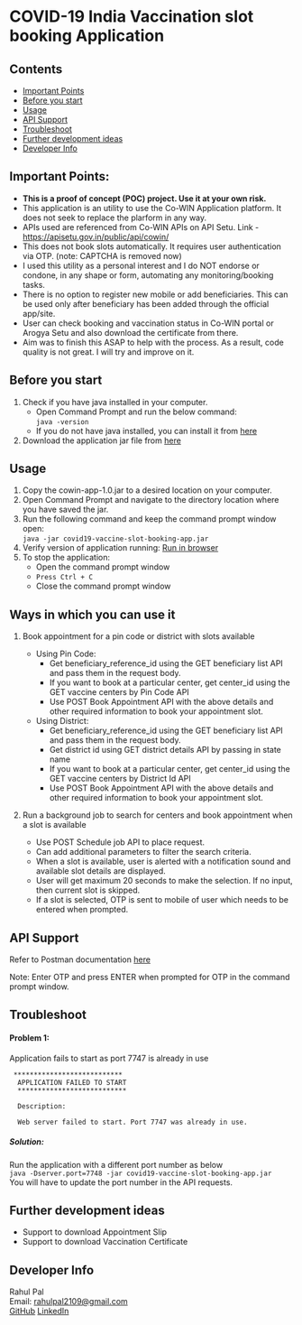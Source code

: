 # COVID-19 India Vaccination slot booking Application

## Contents
  - [Important Points](#important-points)
  - [Before you start](#before-you-start)
  - [Usage](#usage)
  - [API Support](#api-support)
  - [Troubleshoot](#troubleshoot)
  - [Further development ideas](#further-development-ideas)
  - [Developer Info](#developer-info)

## Important Points:
* <b>This is a proof of concept (POC) project. Use it at your own risk.</b>
* This application is an utility to use the Co-WIN Application platform. It does not seek to replace the plarform in any way.
* APIs used are referenced from Co-WIN APIs on API Setu. Link - https://apisetu.gov.in/public/api/cowin/
* This does not book slots automatically. It requires user authentication via OTP. (note: CAPTCHA is removed now)
* I used this utility as a personal interest and I do NOT endorse or condone, in any shape or form, automating any monitoring/booking tasks.
* There is no option to register new mobile or add beneficiaries. This can be used only after beneficiary has been added through the official app/site.
* User can check booking and vaccination status in Co-WIN portal or Arogya Setu and also download the certificate from there.
* Aim was to finish this ASAP to help with the process. As a result, code quality is not great. I will try and improve on it.


## Before you start
1. Check if you have java installed in your computer.
    * Open Command Prompt and run the below command:  
        `java -version`
    * If you do not have java installed, you can install it from <a href="https://www.oracle.com/in/java/technologies/javase-jre8-downloads.html" target="_blank">here</a>  
2. Download the application jar file from <a href="https://bit.ly/3g4ygsb" target="_blank">here</a>  

## Usage  
1. Copy the cowin-app-1.0.jar to a desired location on your computer.
2. Open Command Prompt and navigate to the directory location where you have saved the jar.  
3. Run the following command and keep the command prompt window open:  
      `java -jar covid19-vaccine-slot-booking-app.jar`
4. Verify version of application running: <a href="http://localhost:7747/api/app" target="_blank">Run in browser</a>    
5. To stop the application:
    * Open the command prompt window  
    * `Press Ctrl + C`
    * Close the command prompt window

## Ways in which you can use it  
1. Book appointment for a pin code or district with slots available
    - Using Pin Code:
        * Get beneficiary_reference_id using the GET beneficiary list API and pass them in the request body. 
        * If you want to book at a particular center, get center_id using the GET vaccine centers by Pin Code API
        * Use POST Book Appointment API with the above details and other required information to book your appointment slot.
    - Using District:     
        * Get beneficiary_reference_id using the GET beneficiary list API and pass them in the request body. 
        * Get district id using GET district details API by passing in state name 
        * If you want to book at a particular center, get center_id using the GET vaccine centers by District Id API
        * Use POST Book Appointment API with the above details and other required information to book your appointment slot.  
  
2. Run a background job to search for centers and book appointment when a slot is available  
    * Use POST Schedule job API to place request.  
    * Can add additional parameters to filter the search criteria.  
    * When a slot is available, user is alerted with a notification sound and available slot details are displayed.  
    * User will get maximum 20 seconds to make the selection. If no input, then current slot is skipped.  
    * If a slot is selected, OTP is sent to mobile of user which needs to be entered when prompted.  
    
## API Support
Refer to Postman documentation <a href="https://documenter.getpostman.com/view/16160319/TzY7eu5u" target="_blank">here</a>
  
Note: Enter OTP and press ENTER when prompted for OTP in the command prompt window.

## Troubleshoot
#### Problem 1:   
Application fails to start as port 7747 is already in use  
```
 ***************************
  APPLICATION FAILED TO START
  ***************************
  
  Description:
  
  Web server failed to start. Port 7747 was already in use.
``` 
##### Solution:  
Run the application with a different port number as below  
`java -Dserver.port=7748 -jar covid19-vaccine-slot-booking-app.jar`  
You will have to update the port number in the API requests.


## Further development ideas
* Support to download Appointment Slip
* Support to download Vaccination Certificate


## Developer Info
Rahul Pal  
Email: <rahulpal2109@gmail.com>  
<a href="https://github.com/rahulpal2109" target="_blank">GitHub</a>
<a href="https://www.linkedin.com/in/rahulpal91/" target="_blank">LinkedIn</a>
